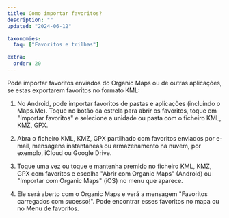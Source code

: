 ```yaml
---
title: Como importar favoritos?
description: ""
updated: "2024-06-12"

taxonomies:
  faq: ["Favoritos e trilhas"]

extra:
  order: 20
---
```


Pode importar favoritos enviados do Organic Maps ou de outras aplicações, se estas exportarem favoritos no formato KML:

1. No Android, pode importar favoritos de pastas e aplicações (incluindo o Maps.Me). Toque no botão da estrela para abrir os favoritos, toque em "Importar favoritos" e selecione a unidade ou pasta com o ficheiro KML, KMZ, GPX.

2. Abra o ficheiro KML, KMZ, GPX partilhado com favoritos enviados por e-mail, mensagens instantâneas ou armazenamento na nuvem, por exemplo, iCloud ou Google Drive.

3. Toque uma vez ou toque e mantenha premido no ficheiro KML, KMZ, GPX com favoritos e escolha "Abrir com Organic Maps" (Android) ou "Importar com Organic Maps" (iOS) no menu que aparece.

4. Ele será aberto com o Organic Maps e verá a mensagem "Favoritos carregados com sucesso!". Pode encontrar esses favoritos no mapa ou no Menu de favoritos.
